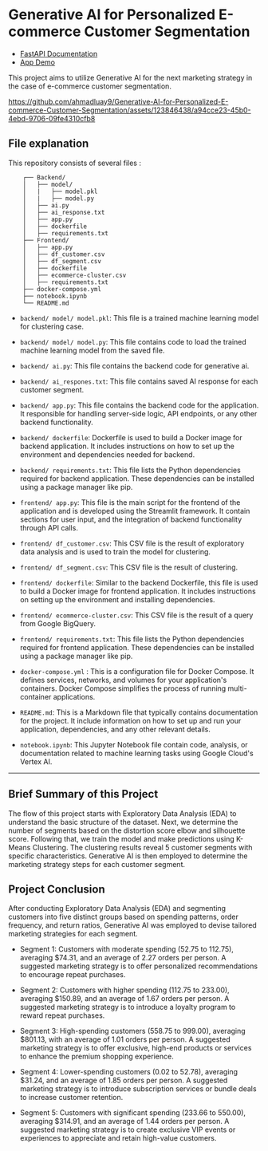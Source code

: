 # Generative AI for Personalized E-commerce Customer Segmentation
- [FastAPI Documentation](https://customer-segmentation-backend-ewh36wojna-uc.a.run.app/docs)
- [App Demo](https://gen-ai-cust-frontend.streamlit.app/)

This project aims to utilize Generative AI for the next marketing strategy in the case of e-commerce customer segmentation.

https://github.com/ahmadluay9/Generative-AI-for-Personalized-E-commerce-Customer-Segmentation/assets/123846438/a94cce23-45b0-4ebd-9706-09fe4310cfb8

## File explanation

This repository consists of several files :
```
    ┌── Backend/
    │   ├── model/
    │   |   ├── model.pkl
    │   |   ├── model.py
    │   ├── ai.py
    │   ├── ai_response.txt
    │   ├── app.py
    │   ├── dockerfile
    │   ├── requirements.txt
    ├── Frontend/
    │   ├── app.py
    │   ├── df_customer.csv
    │   ├── df_segment.csv
    │   ├── dockerfile
    │   ├── ecommerce-cluster.csv
    │   ├── requirements.txt
    ├── docker-compose.yml
    ├── notebook.ipynb
    └── README.md 
```

- `backend/ model/ model.pkl`: This file is a trained machine learning model for clustering case.
  
- `backend/ model/ model.py`: This file contains code to load the trained machine learning model from the saved file.

- `backend/ ai.py`: This file contains the backend code for generative ai.

- `backend/ ai_respones.txt`: This file contains saved AI response for each customer segment.

- `backend/ app.py`: This file contains the backend code for the application. It responsible for handling server-side logic, API endpoints, or any other backend functionality.

- `backend/ dockerfile`: Dockerfile is used to build a Docker image for backend application. It includes instructions on how to set up the environment and dependencies needed for backend.

- `backend/ requirements.txt`: This file lists the Python dependencies required for backend application. These dependencies can be installed using a package manager like pip.

- `frontend/ app.py`: This file is the main script for the frontend of the application and is developed using the Streamlit framework. It contain sections for user input, and the integration of backend functionality through API calls.

- `frontend/ df_customer.csv`: This CSV file is the result of exploratory data analysis and is used to train the model for clustering.

- `frontend/ df_segment.csv`: This CSV file is the result of clustering.

- `frontend/ dockerfile`: Similar to the backend Dockerfile, this file is used to build a Docker image for frontend application. It includes instructions on setting up the environment and installing dependencies.

-  `frontend/ ecommerce-cluster.csv`: This CSV file is the result of a query from Google BigQuery.

- `frontend/ requirements.txt`: This file lists the Python dependencies required for frontend application. These dependencies can be installed using a package manager like pip. 

- `docker-compose.yml` : This is a configuration file for Docker Compose. It defines services, networks, and volumes for your application's containers. Docker Compose simplifies the process of running multi-container applications.

- `README.md`: This is a Markdown file that typically contains documentation for the project. It include information on how to set up and run your application, dependencies, and any other relevant details.

- `notebook.ipynb`: This Jupyter Notebook file contain code, analysis, or documentation related to machine learning tasks using Google Cloud's Vertex AI.

---

## Brief Summary of this Project

The flow of this project starts with Exploratory Data Analysis (EDA) to understand the basic structure of the dataset. Next, we determine the number of segments based on the distortion score elbow and silhouette score. Following that, we train the model and make predictions using K-Means Clustering. The clustering results reveal 5 customer segments with specific characteristics. Generative AI is then employed to determine the marketing strategy steps for each customer segment.

## Project Conclusion
After conducting Exploratory Data Analysis (EDA) and segmenting customers into five distinct groups based on spending patterns, order frequency, and return ratios, Generative AI was employed to devise tailored marketing strategies for each segment.

- Segment 1: Customers with moderate spending (52.75 to 112.75), averaging $74.31, and an average of 2.27 orders per person. A suggested marketing strategy is to offer personalized recommendations to encourage repeat purchases.

- Segment 2: Customers with higher spending (112.75 to 233.00), averaging $150.89, and an average of 1.67 orders per person. A suggested marketing strategy is to introduce a loyalty program to reward repeat purchases.

- Segment 3: High-spending customers (558.75 to 999.00), averaging $801.13, with an average of 1.01 orders per person. A suggested marketing strategy is to offer exclusive, high-end products or services to enhance the premium shopping experience.

- Segment 4: Lower-spending customers (0.02 to 52.78), averaging $31.24, and an average of 1.85 orders per person. A suggested marketing strategy is to introduce subscription services or bundle deals to increase customer retention.

- Segment 5: Customers with significant spending (233.66 to 550.00), averaging $314.91, and an average of 1.44 orders per person. A suggested marketing strategy is to create exclusive VIP events or experiences to appreciate and retain high-value customers.

